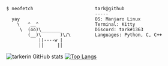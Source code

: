     $ neofetch                       tark@github
                                     -----
      yay                            OS: Manjaro Linux
        \   ^__^                     Terminal: Kitty
         \  (oo)\_______             Discord: tark#1363
            (__)\       )\/\         Languages: Python, C, C++
                ||----w |
                ||     ||
                
   ![tarkerin GitHub stats](https://github-readme-stats.vercel.app/api?username=tarkerin&show_icons=true&theme=gruvbox)
[![Top Langs](https://github-readme-stats.vercel.app/api/top-langs/?username=tarkerin&layout=compact&theme=gruvbox)](https://github.com/anuraghazra/github-readme-stats)
